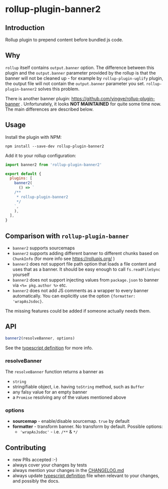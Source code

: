 # rollup-plugin-banner2

## Introduction

Rollup plugin to prepend content before bundled js code.

## Why

`rollup` itself contains `output.banner` option.
The difference between this plugin and the `output.banner` parameter provided by the rollup is that the banner will not be cleaned up - for example by `rollup-plugin-uglify` plugin, the output file will not contain the `output.banner` parameter you set. `rollup-plugin-banner2` solves this problem.

There is another banner plugin: https://github.com/yingye/rollup-plugin-banner . Unfortunately, it looks **NOT MAINTAINED** for quite some time now. The main differences are described below.

## Usage

Install the plugin with NPM:

```
npm install --save-dev rollup-plugin-banner2
```

Add it to your rollup configuration:

```js
import banner2 from 'rollup-plugin-banner2'

export default {
  plugins: [
    banner2(
      () => `
    /**
     * rollup-plugin-banner2
     */
    `,
    ),
  ],
}
```

## Comparison with `rollup-plugin-banner`

- `banner2` supports sourcemaps
- `banner2` supports adding different banner to different chunks based on `ChunkInfo` (for more info see https://rollupjs.org/ )
- `banner2` does not support file path option that loads a file content and uses that as a banner. It should be easy enough to call `fs.readFileSync` yourself
- `banner2` does not support injecting values from `package.json` to banner via `<%= pkg.author %>` etc.
- `banner2` does not add JS comments as a wrapper to every banner automatically. You can explicitly use the option `{formatter: 'wrapAsJsdoc}`.

The missing features could be added if someone actually needs them.

## API

```ts
banner2(resolveBanner, options)
```

See the [typescript definition](index.d.ts) for more info.

### resolveBanner

The `resolveBanner` function returns a banner as

- `string`
- stringifiable object, i.e. having `toString` method, such as `Buffer`
- any falsy value for an empty banner
- a `Promise` resolving any of the values mentioned above

### options

- **sourcemap** - enable/disable sourcemap. `true` by default
- **formatter** - transform banner. No transform by default. Possible options:
  - `'wrapAsJsdoc'` - i.e. `/**` & `*/`

## Contributing

- new PRs accepted :-)
- always cover your changes by tests
- always mention your changes in the [CHANGELOG.md](CHANGELOG.md)
- always update [typescript definition](index.d.ts) file when relevant to your changes, and possibly the docs.
